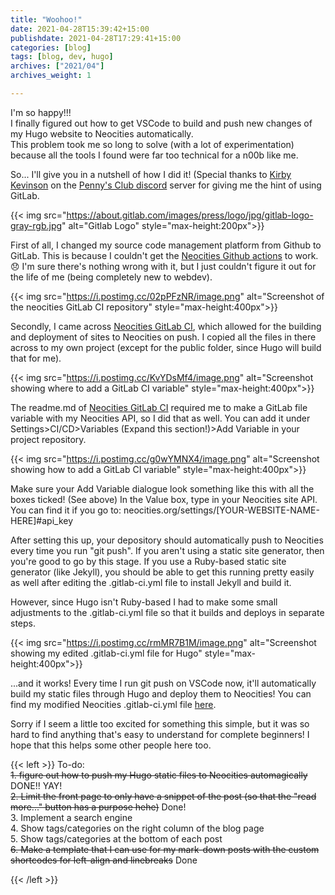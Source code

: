 ```yaml
---
title: "Woohoo!"
date: 2021-04-28T15:39:42+15:00
publishdate: 2021-04-28T17:29:41+15:00
categories: [blog]
tags: [blog, dev, hugo]
archives: ["2021/04"]
archives_weight: 1

---
```


I'm so happy!!!  
I finally figured out how to get VSCode to build and push new changes of my Hugo website to Neocities automatically.  
This problem took me so long to solve (with a lot of experimentation) because all the tools I found were far too technical for a n00b like me.  


So... I'll give you in a nutshell of how I did it! (Special thanks to [Kirby Kevinson](https://neocities.org/site/kirbykevinson) on the [Penny's Club discord](https://discord.com/invite/eSBb68a) server for giving me the hint of using GitLab.


{{< img src="https://about.gitlab.com/images/press/logo/jpg/gitlab-logo-gray-rgb.jpg" alt="Gitlab Logo" style="max-height:200px">}} 

<!--more-->

First of all, I changed my source code management platform from Github to GitLab. This is because I couldn't get the <a href="https://github.com/marketplace/actions/deploy-to-neocities">Neocities Github actions</a> to work. :disappointed: I'm sure there's nothing wrong with it, but I just couldn't figure it out for the life of me (being completely new to webdev).  


{{< img src="https://i.postimg.cc/02pPFzNR/image.png" alt="Screenshot of the neocities GitLab CI repository" style="max-height:400px">}} 


Secondly, I came across <a href="https://gitlab.com/pages/neocities">Neocities GitLab CI</a>, which allowed for the building and deployment of sites to Neocities on push. I copied all the files in there across to my own project (except for the public folder, since Hugo will build that for me).

{{< img src="https://i.postimg.cc/KvYDsMf4/image.png" alt="Screenshot showing where to add a GitLab CI variable" style="max-height:400px">}}

The readme.md of <a href="https://gitlab.com/pages/neocities">Neocities GitLab CI</a> required me to make a GitLab file variable with my Neocities API, so I did that as well. You can add it under Settings>CI/CD>Variables (Expand this section!)>Add Variable in your project repository.  

{{< img src="https://i.postimg.cc/g0wYMNX4/image.png" alt="Screenshot showing how to add a GitLab CI variable" style="max-height:400px">}} 

Make sure your Add Variable dialogue look something like this with all the boxes ticked! (See above) In the Value box, type in your Neocities site API. You can find it if you go to: neocities.org/settings/[YOUR-WEBSITE-NAME-HERE]#api_key

After setting this up, your depository should automatically push to Neocities every time you run "git push". If you aren't using a static site generator, then you're good to go by this stage. If you use a Ruby-based static site generator (like Jekyll), you should be able to get this running pretty easily as well after editing the .gitlab-ci.yml file to install Jekyll and build it.  

However, since Hugo isn't Ruby-based I had to make some small adjustments to the .gitlab-ci.yml file so that it builds and deploys in separate steps.  

{{< img src="https://i.postimg.cc/rmMR7B1M/image.png" alt="Screenshot showing my edited .gitlab-ci.yml file for Hugo" style="max-height:400px">}} 

...and it works! Every time I run git push on VSCode now, it'll automatically build my static files through Hugo and deploy them to Neocities! 
You can find my modified Neocities .gitlab-ci.yml file [here](https://pastebin.com/mvb1jUej).  

Sorry if I seem a little too excited for something this simple, but it was so hard to find anything that's easy to understand for complete beginners! I hope that this helps some other people here too.

{{< left >}}
To-do: <br>
<strike>1. figure out how to push my Hugo static files to Neocities automagically</strike> DONE!! YAY!<br>
<strike>2. Limit the front page to only have a snippet of the post (so that the "read more..." button has a purpose hehe)</strike> Done!<br>
3. Implement a search engine <br>
4. Show tags/categories on the right column of the blog page <br>
5. Show tags/categories at the bottom of each post <br>
<strike>6. Make a template that I can use for my mark-down posts with the custom shortcodes for left-align and linebreaks</strike> Done <br>

{{< /left >}}


